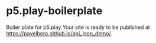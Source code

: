 # p5.play-boilerplate
Boiler plate for p5.play
Your site is ready to be published at https://payelbera.github.io/api_json_demo/.

